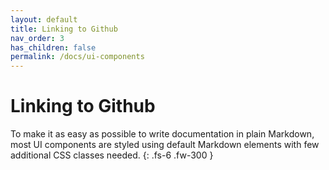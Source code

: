 ```yaml
---
layout: default
title: Linking to Github
nav_order: 3
has_children: false
permalink: /docs/ui-components
---
```


# Linking to Github

To make it as easy as possible to write documentation in plain Markdown, most UI components are styled using default Markdown elements with few additional CSS classes needed.
{: .fs-6 .fw-300 }
